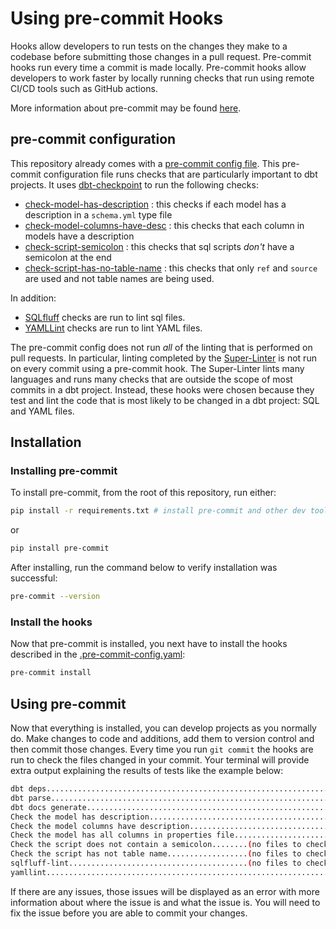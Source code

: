 # Using pre-commit Hooks

Hooks allow developers to run tests on the changes they make to a codebase
before submitting those changes in a pull request. Pre-commit hooks run every
time a commit is made locally. Pre-commit hooks allow developers to work faster
by locally running checks that run using remote CI/CD tools such as GitHub
actions.

More information about pre-commit may be found [here](https://pre-commit.com/).

## pre-commit configuration

This repository already comes with a
[pre-commit config file](../.pre-commit-config.yaml). This pre-commit
configuration file runs checks that are particularly important to dbt projects.
It uses [dbt-checkpoint](https://github.com/dbt-checkpoint/dbt-checkpoint) to
run the following checks:

- [check-model-has-description](https://github.com/dbt-checkpoint/dbt-checkpoint/blob/main/HOOKS.md#check-model-has-description)
  : this checks if each model has a description in a `schema.yml` type file
- [check-model-columns-have-desc](https://github.com/dbt-checkpoint/dbt-checkpoint/blob/main/HOOKS.md#check-model-columns-have-desc)
  : this checks that each column in models have a description
- [check-script-semicolon](https://github.com/dbt-checkpoint/dbt-checkpoint/blob/main/HOOKS.md#check-script-semicolon)
  : this checks that sql scripts _don't_ have a semicolon at the end
- [check-script-has-no-table-name](https://github.com/dbt-checkpoint/dbt-checkpoint/blob/main/HOOKS.md#check-script-has-no-table-name)
  : this checks that only `ref` and `source` are used and not table names are
  being used.

In addition:

- [SQLfluff](https://github.com/sqlfluff/sqlfluff) checks are run to lint sql
  files.
- [YAMLLint](https://github.com/adrienverge/yamllint) checks are run to lint
  YAML files.

The pre-commit config does not run _all_ of the linting that is performed on
pull requests. In particular, linting completed by the
[Super-Linter](https://github.com/super-linter/super-linter) is not run on every
commit using a pre-commit hook. The Super-Linter lints many languages and runs
many checks that are outside the scope of most commits in a dbt project.
Instead, these hooks were chosen because they test and lint the code that is
most likely to be changed in a dbt project: SQL and YAML files.

## Installation

### Installing pre-commit

To install pre-commit, from the root of this repository, run either:

```sh
pip install -r requirements.txt # install pre-commit and other dev tools
```

or

```sh
pip install pre-commit
```

After installing, run the command below to verify installation was successful:

```sh
pre-commit --version
```

### Install the hooks

Now that pre-commit is installed, you next have to install the hooks
described in the [.pre-commit-config.yaml](../.pre-commit-config.yaml):

```sh
pre-commit install
```

## Using pre-commit

Now that everything is installed, you can develop projects as you normally do.
Make changes to code and additions, add them to version control and then commit
those changes. Every time you run `git commit` the hooks are run to check the
files changed in your commit. Your terminal will provide extra output
explaining the results of tests like the example below:

```sh
dbt deps.................................................................Passed
dbt parse................................................................Passed
dbt docs generate........................................................Passed
Check the model has description..........................................Passed
Check the model columns have description.................................Passed
Check the model has all columns in properties file.......................Passed
Check the script does not contain a semicolon........(no files to check)Skipped
Check the script has not table name..................(no files to check)Skipped
sqlfluff-lint........................................(no files to check)Skipped
yamllint.................................................................Passed
```

If there are any issues, those issues will be displayed as an error with more
information about where the issue is and what the issue is. You will need
to fix the issue before you are able to commit your changes.
